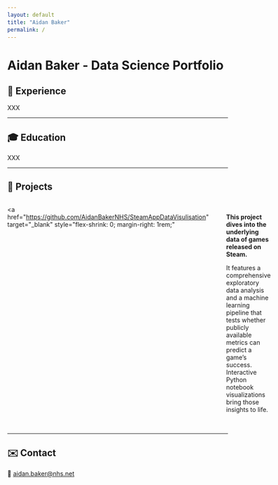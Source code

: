 ```yaml
---
layout: default
title: "Aidan Baker"
permalink: /
---
```


# Aidan Baker - Data Science Portfolio

## 🚀 Experience  
XXX

---

## 🎓 Education  
XXX

---

## 💼 Projects  

<div style="display: flex; align-items: flex-start; margin-bottom: 2rem;">

  <a
    href="https://github.com/AidanBakerNHS/SteamAppDataVisulisation"
    target="_blank"
    style="flex-shrink: 0; margin-right: 1rem;"
  >
    <img
      src="assets/project-steam.png"
      alt="STEAM Project"
      style="width:50px; border-radius:4px;"
    />
  </a>

  <div>
  <br>
    <p><strong>This project dives into the underlying data of games released on Steam.</strong></p>
    <p>It features a comprehensive exploratory data analysis and a machine learning pipeline that tests whether publicly available metrics can predict a game’s success. Interactive Python notebook visualizations bring those insights to life.</p>
  </div>

</div>

---

## ✉️ Contact  
📧 aidan.baker@nhs.net
